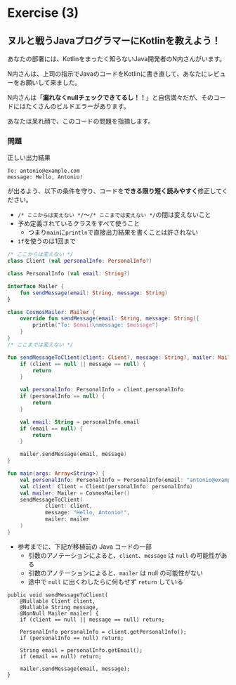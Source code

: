 # Exercise (3)

## ヌルと戦うJavaプログラマーにKotlinを教えよう！

あなたの部署には、Kotlinをまったく知らないJava開発者のN内さんがいます。

N内さんは、上司の指示でJavaのコードをKotlinに書き直して、あなたにレビューをお願いして来ました。

N内さんは「**漏れなくnullチェックできてるし！！**」と自信満々だが、そのコードにはたくさんのビルドエラーがあります。

あなたは呆れ顔で、このコードの問題を指摘します。

### 問題
正しい出力結果
```
To: antonio@example.com
message: Hello, Antonio!
```
が出るよう、以下の条件を守り、コードを**できる限り短く読みやすく**修正してください。

* `/* ここからは変えない */`〜`/* ここまでは変えない */`の間は変えないこと
* 予め定義されているクラスをすべて使うこと
  * つまり`main`に`println`で直接出力結果を書くことは許されない
* `if`を使うのは1回まで

```kotlin
/* ここからは変えない */
class Client (val personalInfo: PersonalInfo?)

class PersonalInfo (val email: String?)

interface Mailer {
    fun sendMessage(email: String, message: String)
}

class CosmosMailer: Mailer {
    override fun sendMessage(email: String, message: String){
        println("To: $email\nmessage: $message")
    }
}
/* ここまでは変えない */

fun sendMessageToClient(client: Client?, message: String?, mailer: Mailer) {
    if (client == null || message == null) {
        return
    }

    val personalInfo: PersonalInfo = client.personalInfo
    if (personalInfo == null) {
        return
    }

    val email: String = personalInfo.email
    if (email == null) {
        return
    }

    mailer.sendMessage(email, message)
}

fun main(args: Array<String>) {
    val personalInfo: PersonalInfo = PersonalInfo(email: "antonio@example.com")
    val client: Client = Client(personalInfo: personalInfo)
    val mailer: Mailer = CosmosMailer()
    sendMessageToClient(
            client: client,
            message: "Hello, Antonio!",
            mailer: mailer
    )
}
```

* 参考までに、下記が移植前の Java コードの一部
  * 引数のアノテーションによると、`client`、`message` は `null` の可能性がある
  * 引数のアノテーションによると、`mailer` は null の可能性がない
  * 途中で `null` に出くわしたらに何もせず `return` している

```java: Java
public void sendMessageToClient(
    @Nullable Client client,
    @Nullable String message,
    @NonNull Mailer mailer) {
    if (client == null || message == null) return;

    PersonalInfo personalInfo = client.getPersonalInfo();
    if (personalInfo == null) return;

    String email = personalInfo.getEmail();
    if (email == null) return;

    mailer.sendMessage(email, message);
}
```
